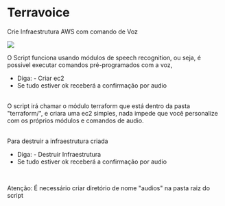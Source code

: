 # Terravoice
Crie Infraestrutura AWS com comando de Voz

<img src="https://media.giphy.com/media/HoffxyN8ghVuw/giphy.gif">

O Script funciona usando módulos de speech recognition, ou seja, é possivel executar comandos pré-programados com a voz,
* Diga: - Criar ec2
* Se tudo estiver ok receberá a confirmação por audio
<br>
O script irá chamar o módulo terraform que está dentro da pasta "terraform/", e criara uma ec2 simples, nada impede que você personalize com os próprios módulos e comandos de audio.
<br>
<br>

Para destruir a infraestrutura criada

* Diga: - Destruir Infraestrutura
* Se tudo estiver ok receberá a confirmação por audio

<br>

Atenção: É necessário criar diretório de nome "audios" na pasta raiz do script
